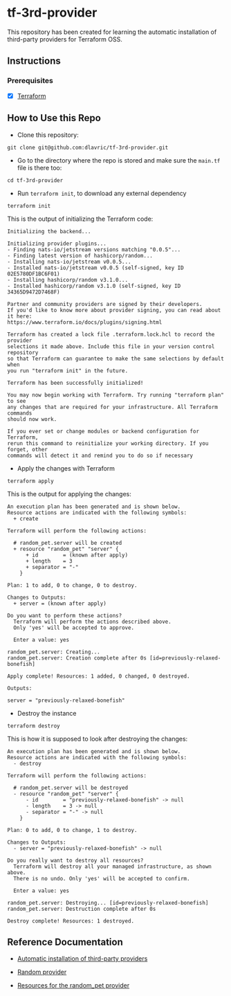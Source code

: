 # tf-3rd-provider

This repository has been created for learning the automatic installation of third-party providers for Terraform OSS.

## Instructions

### Prerequisites

- [X] [Terraform](https://www.terraform.io/downloads)

## How to Use this Repo

- Clone this repository:
```shell
git clone git@github.com:dlavric/tf-3rd-provider.git
```

- Go to the directory where the repo is stored and make sure the `main.tf` file is there too:
```shell
cd tf-3rd-provider
```

- Run `terraform init`, to download any external dependency
```shell
terraform init
```

This is the output of initializing the Terraform code:
```shell
Initializing the backend...

Initializing provider plugins...
- Finding nats-io/jetstream versions matching "0.0.5"...
- Finding latest version of hashicorp/random...
- Installing nats-io/jetstream v0.0.5...
- Installed nats-io/jetstream v0.0.5 (self-signed, key ID 02E5780DF1BC6F01)
- Installing hashicorp/random v3.1.0...
- Installed hashicorp/random v3.1.0 (self-signed, key ID 34365D9472D7468F)

Partner and community providers are signed by their developers.
If you'd like to know more about provider signing, you can read about it here:
https://www.terraform.io/docs/plugins/signing.html

Terraform has created a lock file .terraform.lock.hcl to record the provider
selections it made above. Include this file in your version control repository
so that Terraform can guarantee to make the same selections by default when
you run "terraform init" in the future.

Terraform has been successfully initialized!

You may now begin working with Terraform. Try running "terraform plan" to see
any changes that are required for your infrastructure. All Terraform commands
should now work.

If you ever set or change modules or backend configuration for Terraform,
rerun this command to reinitialize your working directory. If you forget, other
commands will detect it and remind you to do so if necessary
```

- Apply the changes with Terraform
```shell
terraform apply
```

This is the output for applying the changes:
```shell
An execution plan has been generated and is shown below.
Resource actions are indicated with the following symbols:
  + create

Terraform will perform the following actions:

  # random_pet.server will be created
  + resource "random_pet" "server" {
      + id        = (known after apply)
      + length    = 3
      + separator = "-"
    }

Plan: 1 to add, 0 to change, 0 to destroy.

Changes to Outputs:
  + server = (known after apply)

Do you want to perform these actions?
  Terraform will perform the actions described above.
  Only 'yes' will be accepted to approve.

  Enter a value: yes

random_pet.server: Creating...
random_pet.server: Creation complete after 0s [id=previously-relaxed-bonefish]

Apply complete! Resources: 1 added, 0 changed, 0 destroyed.

Outputs:

server = "previously-relaxed-bonefish"
```

- Destroy the instance
```shell
terraform destroy
```

This is how it is supposed to look after destroying the changes:
```shell
An execution plan has been generated and is shown below.
Resource actions are indicated with the following symbols:
  - destroy

Terraform will perform the following actions:

  # random_pet.server will be destroyed
  - resource "random_pet" "server" {
      - id        = "previously-relaxed-bonefish" -> null
      - length    = 3 -> null
      - separator = "-" -> null
    }

Plan: 0 to add, 0 to change, 1 to destroy.

Changes to Outputs:
  - server = "previously-relaxed-bonefish" -> null

Do you really want to destroy all resources?
  Terraform will destroy all your managed infrastructure, as shown above.
  There is no undo. Only 'yes' will be accepted to confirm.

  Enter a value: yes

random_pet.server: Destroying... [id=previously-relaxed-bonefish]
random_pet.server: Destruction complete after 0s

Destroy complete! Resources: 1 destroyed.
```

## Reference Documentation
- [Automatic installation of third-party providers](https://github.com/hashicorp/terraform/tree/guide-v0.13-beta/provider-sources)

- [Random provider](https://registry.terraform.io/providers/hashicorp/random/latest/docs)

- [Resources for the random_pet provider](https://registry.terraform.io/providers/hashicorp/random/latest/docs/resources/pet)